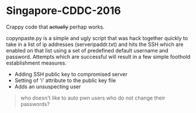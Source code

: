 # Singapore-CDDC-2016
Crappy code that ~~actually~~ perhap works.

copynpaste.py is a simple and ugly script that was hack together quickly to take in a list of ip addresses (serveripaddr.txt) and hits the SSH which are enabled on that list using a set of predefined default username and password. Attempts which are successful will result in a few simple foothold establishment measures.

 * Adding SSH public key to compromised server
 * Setting of 'i' attribute to the public key file
 * Adds an unsuspecting user

> who doesn't like to auto pwn users who do not change their passwords?
